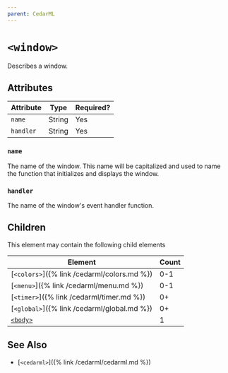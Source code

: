 ```yaml
---
parent: CedarML
---
```

# `<window>`
Describes a window.

## Attributes

| Attribute  | Type    | Required? |
|------------|---------|-----------|
| `name`     | String  | Yes       |
| `handler`  | String  | Yes       |

### `name`
The name of the window. This name will be capitalized and used to name the
function that initializes and displays the window.

### `handler`
The name of the window's event handler function.

## Children
This element may contain the following child elements

| Element                                     | Count |
|---------------------------------------------|-------|
| [`<colors>`]({% link /cedarml/colors.md %}) | 0-1   |
| [`<menu>`]({% link /cedarml/menu.md %})     | 0-1   |
| [`<timer>`]({% link /cedarml/timer.md %})   | 0+    |
| [`<global>`]({% link /cedarml/global.md %}) | 0+    |
| [`<body>`](#)                               | 1     |

## See Also
- [`<cedarml>`]({% link /cedarml/cedarml.md %})

